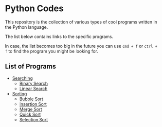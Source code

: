 # Python Codes
This repository is the collection of various types of cool programs written in the Python language. 

The list below contains links to the specific programs.

In case, the list becomes too big in the future you can use `cmd + f` or `ctrl + f` to find the program you might be looking for.

## List of Programs
- [Searching](./searching)
  - [Binary Search](./searching/binarysearch.py)
  - [Linear Search](./searching/linearsearch.py)
- [Sorting](./sorting)
  - [Bubble Sort](./sorting/bubblesort.py)
  - [Insertion Sort](./sorting/insertionsort.py)
  - [Merge Sort](./sorting/mergesort.py)
  - [Quick Sort](./sorting/quicksort.py)
  - [Selection Sort](./sorting/selectionsort.py)
